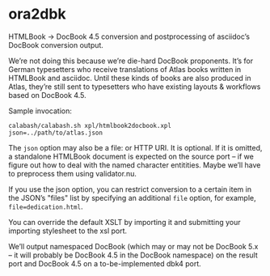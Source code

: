 # ora2dbk

HTMLBook → DocBook 4.5 conversion and postprocessing of asciidoc’s DocBook conversion output.

We’re not doing this because we’re die-hard DocBook proponents. It’s for German typesetters who receive translations of Atlas books written in HTMLBook and asciidoc. Until these kinds of books are also produced in Atlas, they’re still sent to typesetters who have existing layouts & workflows based on DocBook 4.5.

Sample invocation:

    calabash/calabash.sh xpl/htmlbook2docbook.xpl json=../path/to/atlas.json

The ```json``` option may also be a file: or HTTP URI. It is optional. If it is omitted, a standalone HTMLBook document is expected on the source port – if we figure out how to deal with the named character entitities. Maybe we’ll have to preprocess them using validator.nu. 

If you use the json option, you can restrict conversion to a certain item in the JSON’s "files" list by specifying an additional ```file``` option, for example, ```file=dedication.html```.

You can override the default XSLT by importing it and submitting your importing stylesheet to the xsl port.

We’ll output namespaced DocBook (which may or may not be DocBook 5.x – it will probably be DocBook 4.5 in the DocBook namespace) on the result port and DocBook 4.5 on a to-be-implemented dbk4 port. 
